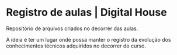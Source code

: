 # Registro de aulas | Digital House

Repositório de arquivos criados no decorrer das aulas.

A ideia é ter um lugar onde possa manter o registro da evolução dos conhecimentos técnicos adquiridos no decorrer do curso.
